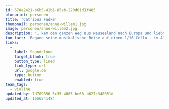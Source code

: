 ```yaml
---
id: 670a2421-b6b5-41b1-85eb-220d01d1f485
blueprint: personen
title: 'Catriona Fadke'
thumbnail: personen/anne-willem1.jpg
image: personen/anne-willem2.jpg
description: '… kam den ganzen Weg aus Neuseeland nach Europa und liebt es, Teil dieser diversen Kultur- und Musiklandschaft sein zu können. Edward interessiert sich vor allem für Projekte, die neue Perspektiven auf Musiktraditionen eröffnen, und beschäftigt sich gerne mit einem breiten Spektrum an Musik: Alte Musik, zeitgenössische Musik, Weltmusik, Kammermusik, elektronische Musik, improvisierte Musik, neu arrangierte Musik und neu komponierte Musik.'
fun_fact: 'Begann seine musikalische Reise auf einem 1/16 Cello - im Alter von 3 Jahren'
links:
  -
    label: Soundcloud
    target_blank: true
    button_type: lined
    link_type: url
    url: google.de
    type: button
    enabled: true
team_tags:
  - violine
updated_by: 7d709850-5c35-4065-be68-b627c348051d
updated_at: 1656541484
---
```

